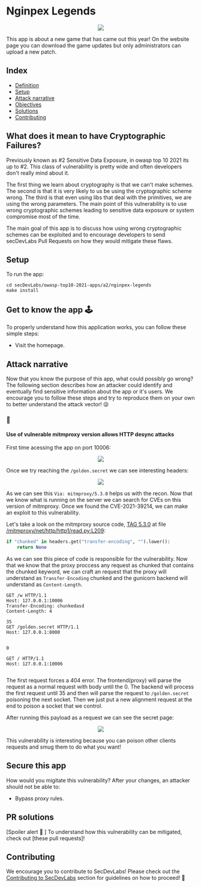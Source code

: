 <!-- This is a README Template for secDevLabs apps -->
# Nginpex Legends

<p align="center">
    <img src="https://raw.githubusercontent.com/chinchila/secDevLabs/lab-smuggling/owasp-top10-2021-apps/a6/golden-hat/images/img1.png"/>
</p>

This app is about a new game that has came out this year! On the website page you can download the game updates but only administrators can upload a new patch.

## Index

- [Definition](#definition)
- [Setup](#setup)
- [Attack narrative](#attack-narrative)
- [Objectives](#secure-this-app)
- [Solutions](#pr-solutions)
- [Contributing](#contributing)


## <a name="definition"></a> What does it mean to have Cryptographic Failures?

Previously known as #2 Sensitive Data Exposure, in owasp top 10 2021 its up to #2. This class of vulnerability is pretty wide and often developers don't really mind about it.

The first thing we learn about cryptography is that we can't make schemes. The second is that it is very likely to us be using the cryptographic scheme wrong. The third is that even using libs that deal with the primitives, we are using the wrong parameters. The main point of this vulnerability is to use wrong cryptographic schemes leading to sensitive data exposure or system compromise most of the time.

The main goal of this app is to discuss how using wrong cryptographic schemes can be exploited and to encourage developers to send secDevLabs Pull Requests on how they would mitigate these flaws.

## Setup

To run the app:

```
cd secDevLabs/owasp-top10-2021-apps/a2/nginpex-legends
make install
```

## Get to know the app 🕹️

To properly understand how this application works, you can follow these simple steps:

* Visit the homepage.

## Attack narrative

Now that you know the purpose of this app, what could possibly go wrong? The following section describes how an attacker could identify and eventually find sensitive information about the app or it's users. We encourage you to follow these steps and try to reproduce them on your own to better understand the attack vector! 😜

### 👀

#### Use of vulnerable mitmproxy version allows HTTP desync attacks

First time acessing the app on port 10006:

<p align="center">
    <img src="https://raw.githubusercontent.com/chinchila/secDevLabs/lab-smuggling/owasp-top10-2021-apps/a6/golden-hat/images/img1.png"/>
</p>

Once we try reaching the `/golden.secret` we can see interesting headers:

<p align="center">
    <img src="https://raw.githubusercontent.com/chinchila/secDevLabs/lab-smuggling/owasp-top10-2021-apps/a6/golden-hat/images/attack1.png"/>
</p>

As we can see this `Via: mitmproxy/5.3.0` helps us with the recon. Now that we know what is running on the server we can search for CVEs on this version of mitmproxy. Once we found the CVE-2021-39214, we can make an exploit to this vulnerability.

Let's take a look on the mitmproxy source code, [TAG 5.3.0](https://github.com/mitmproxy/mitmproxy/tree/v5.3.0) at file [/mitmproxy/net/http/http1/read.py:L209](https://github.com/mitmproxy/mitmproxy/blob/a738b335a36b58f2b30741d76d9fe41866309299/mitmproxy/net/http/http1/read.py#L209):

```python
if "chunked" in headers.get("transfer-encoding", "").lower():
    return None
```

As we can see this piece of code is responsible for the vulnerability. Now that we know that the proxy proccess any request as chunked that contains the chunked keyword, we can craft an request that the proxy will understand as `Transfer-Encoding` chunked and the gunicorn backend will understand as `Content-Length`.

```
GET /w HTTP/1.1
Host: 127.0.0.1:10006
Transfer-Encoding: chunkedasd
Content-Length: 4

35
GET /golden.secret HTTP/1.1
Host: 127.0.0.1:8000


0

GET / HTTP/1.1
Host: 127.0.0.1:10006


```

The first request forces a 404 error. The frontend(proxy) will parse the request as a normal request with body until the 0. The backend will process the first request until 35 and then will parse the request to `/golden.secret` poisoning the next socket. Then we just put a new alignment request at the end to poison a socket that we control.

After running this payload as a request we can see the secret page:


<p align="center">
    <img src="https://raw.githubusercontent.com/chinchila/secDevLabs/lab-smuggling/owasp-top10-2021-apps/a6/golden-hat/images/attack2.png"/>
</p>

This vulnerability is interesting because you can poison other clients requests and smug them to do what you want!

## Secure this app

How would you migitate this vulnerability? After your changes, an attacker should not be able to:

- Bypass proxy rules.

## PR solutions

[Spoiler alert 🚨 ] To understand how this vulnerability can be mitigated, check out [these pull requests]!

## Contributing

We encourage you to contribute to SecDevLabs! Please check out the [Contributing to SecDevLabs](../../../docs/CONTRIBUTING.md) section for guidelines on how to proceed! 🎉

[secDevLabs]: https://github.com/globocom/secDevLabs